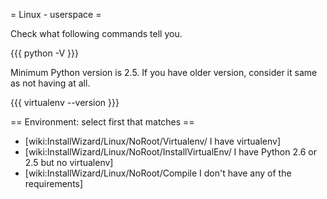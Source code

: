 = Linux - userspace =

Check what following commands tell you.

{{{
python -V
}}}

Minimum Python version is 2.5. If you have older version, consider it same as not having at all.

{{{
virtualenv --version
}}}

== Environment: select first that matches ==

 * [wiki:InstallWizard/Linux/NoRoot/Virtualenv/ I have virtualenv]
 * [wiki:InstallWizard/Linux/NoRoot/InstallVirtualEnv/ I have Python 2.6 or 2.5 but no virtualenv]
 * [wiki:InstallWizard/Linux/NoRoot/Compile I don't have any of the requirements]

